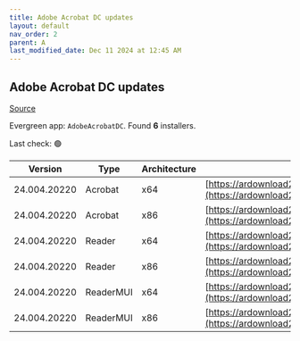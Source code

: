 ```yaml
---
title: Adobe Acrobat DC updates
layout: default
nav_order: 2
parent: A
last_modified_date: Dec 11 2024 at 12:45 AM
---
```


## Adobe Acrobat DC updates

[Source](https://www.adobe.com/devnet-docs/acrobatetk/tools/ReleaseNotesDC/index.html)

Evergreen app: `AdobeAcrobatDC`. Found **6** installers.

Last check: 🟢

| Version      | Type      | Architecture | URI                                                                                                                                                                                                                      |
| ------------ | --------- | ------------ | ------------------------------------------------------------------------------------------------------------------------------------------------------------------------------------------------------------------------ |
| 24.004.20220 | Acrobat   | x64          | [https://ardownload2.adobe.com/pub/adobe/acrobat/win/AcrobatDC/2400420220/AcrobatDCx64Upd2400420220.msp](https://ardownload2.adobe.com/pub/adobe/acrobat/win/AcrobatDC/2400420220/AcrobatDCx64Upd2400420220.msp)         |
| 24.004.20220 | Acrobat   | x86          | [https://ardownload2.adobe.com/pub/adobe/acrobat/win/AcrobatDC/2400420220/AcrobatDCUpd2400420220.msp](https://ardownload2.adobe.com/pub/adobe/acrobat/win/AcrobatDC/2400420220/AcrobatDCUpd2400420220.msp)               |
| 24.004.20220 | Reader    | x64          | [https://ardownload2.adobe.com/pub/adobe/acrobat/win/AcrobatDC/2400420220/AcroRdrDCx64Upd2400420220.msp](https://ardownload2.adobe.com/pub/adobe/acrobat/win/AcrobatDC/2400420220/AcroRdrDCx64Upd2400420220.msp)         |
| 24.004.20220 | Reader    | x86          | [https://ardownload2.adobe.com/pub/adobe/reader/win/AcrobatDC/2400420220/AcroRdrDCUpd2400420220.msp](https://ardownload2.adobe.com/pub/adobe/reader/win/AcrobatDC/2400420220/AcroRdrDCUpd2400420220.msp)                 |
| 24.004.20220 | ReaderMUI | x64          | [https://ardownload2.adobe.com/pub/adobe/acrobat/win/AcrobatDC/2400420220/AcroRdrDCx64Upd2400420220_MUI.msp](https://ardownload2.adobe.com/pub/adobe/acrobat/win/AcrobatDC/2400420220/AcroRdrDCx64Upd2400420220_MUI.msp) |
| 24.004.20220 | ReaderMUI | x86          | [https://ardownload2.adobe.com/pub/adobe/reader/win/AcrobatDC/2400420220/AcroRdrDCUpd2400420220_MUI.msp](https://ardownload2.adobe.com/pub/adobe/reader/win/AcrobatDC/2400420220/AcroRdrDCUpd2400420220_MUI.msp)         |
